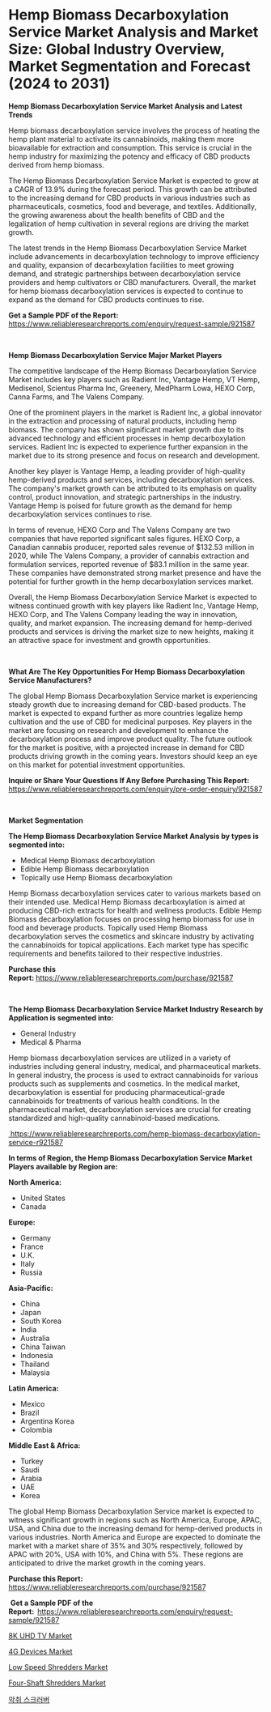 <p><h1>Hemp Biomass Decarboxylation Service Market Analysis and Market Size: Global Industry Overview, Market Segmentation and Forecast (2024 to 2031)</h1></p><p><strong>Hemp Biomass Decarboxylation Service Market Analysis and Latest Trends</strong></p>
<p><p>Hemp biomass decarboxylation service involves the process of heating the hemp plant material to activate its cannabinoids, making them more bioavailable for extraction and consumption. This service is crucial in the hemp industry for maximizing the potency and efficacy of CBD products derived from hemp biomass.</p><p>The Hemp Biomass Decarboxylation Service Market is expected to grow at a CAGR of 13.9% during the forecast period. This growth can be attributed to the increasing demand for CBD products in various industries such as pharmaceuticals, cosmetics, food and beverage, and textiles. Additionally, the growing awareness about the health benefits of CBD and the legalization of hemp cultivation in several regions are driving the market growth.</p><p>The latest trends in the Hemp Biomass Decarboxylation Service Market include advancements in decarboxylation technology to improve efficiency and quality, expansion of decarboxylation facilities to meet growing demand, and strategic partnerships between decarboxylation service providers and hemp cultivators or CBD manufacturers. Overall, the market for hemp biomass decarboxylation services is expected to continue to expand as the demand for CBD products continues to rise.</p></p>
<p><strong>Get a Sample PDF of the Report:&nbsp;</strong> <a href="https://www.reliableresearchreports.com/enquiry/request-sample/921587">https://www.reliableresearchreports.com/enquiry/request-sample/921587</a></p>
<p>&nbsp;</p>
<p><strong>Hemp Biomass Decarboxylation Service Major Market Players</strong></p>
<p><p>The competitive landscape of the Hemp Biomass Decarboxylation Service Market includes key players such as Radient Inc, Vantage Hemp, VT Hemp, Medisenol, Scientus Pharma Inc, Greenery, MedPharm Lowa, HEXO Corp, Canna Farms, and The Valens Company. </p><p>One of the prominent players in the market is Radient Inc, a global innovator in the extraction and processing of natural products, including hemp biomass. The company has shown significant market growth due to its advanced technology and efficient processes in hemp decarboxylation services. Radient Inc is expected to experience further expansion in the market due to its strong presence and focus on research and development.</p><p>Another key player is Vantage Hemp, a leading provider of high-quality hemp-derived products and services, including decarboxylation services. The company's market growth can be attributed to its emphasis on quality control, product innovation, and strategic partnerships in the industry. Vantage Hemp is poised for future growth as the demand for hemp decarboxylation services continues to rise.</p><p>In terms of revenue, HEXO Corp and The Valens Company are two companies that have reported significant sales figures. HEXO Corp, a Canadian cannabis producer, reported sales revenue of $132.53 million in 2020, while The Valens Company, a provider of cannabis extraction and formulation services, reported revenue of $83.1 million in the same year. These companies have demonstrated strong market presence and have the potential for further growth in the hemp decarboxylation services market.</p><p>Overall, the Hemp Biomass Decarboxylation Service Market is expected to witness continued growth with key players like Radient Inc, Vantage Hemp, HEXO Corp, and The Valens Company leading the way in innovation, quality, and market expansion. The increasing demand for hemp-derived products and services is driving the market size to new heights, making it an attractive space for investment and growth opportunities.</p></p>
<p>&nbsp;</p>
<p><strong>What Are The Key Opportunities For Hemp Biomass Decarboxylation Service Manufacturers?</strong></p>
<p><p>The global Hemp Biomass Decarboxylation Service market is experiencing steady growth due to increasing demand for CBD-based products. The market is expected to expand further as more countries legalize hemp cultivation and the use of CBD for medicinal purposes. Key players in the market are focusing on research and development to enhance the decarboxylation process and improve product quality. The future outlook for the market is positive, with a projected increase in demand for CBD products driving growth in the coming years. Investors should keep an eye on this market for potential investment opportunities.</p></p>
<p><strong>Inquire or Share Your Questions If Any Before Purchasing This Report:</strong> <a href="https://www.reliableresearchreports.com/enquiry/pre-order-enquiry/921587">https://www.reliableresearchreports.com/enquiry/pre-order-enquiry/921587</a></p>
<p>&nbsp;</p>
<p><strong>Market Segmentation</strong></p>
<p><strong>The Hemp Biomass Decarboxylation Service Market Analysis by types is segmented into:</strong></p>
<p><ul><li>Medical Hemp Biomass decarboxylation</li><li>Edible Hemp Biomass decarboxylation</li><li>Topically use Hemp Biomass decarboxylation</li></ul></p>
<p><p>Hemp Biomass decarboxylation services cater to various markets based on their intended use. Medical Hemp Biomass decarboxylation is aimed at producing CBD-rich extracts for health and wellness products. Edible Hemp Biomass decarboxylation focuses on processing hemp biomass for use in food and beverage products. Topically used Hemp Biomass decarboxylation serves the cosmetics and skincare industry by activating the cannabinoids for topical applications. Each market type has specific requirements and benefits tailored to their respective industries.</p></p>
<p><strong>Purchase this Report:&nbsp;</strong><a href="https://www.reliableresearchreports.com/purchase/921587">https://www.reliableresearchreports.com/purchase/921587</a></p>
<p>&nbsp;</p>
<p><strong>The Hemp Biomass Decarboxylation Service Market Industry Research by Application is segmented into:</strong></p>
<p><ul><li>General Industry</li><li>Medical & Pharma</li></ul></p>
<p><p>Hemp biomass decarboxylation services are utilized in a variety of industries including general industry, medical, and pharmaceutical markets. In general industry, the process is used to extract cannabinoids for various products such as supplements and cosmetics. In the medical market, decarboxylation is essential for producing pharmaceutical-grade cannabinoids for treatments of various health conditions. In the pharmaceutical market, decarboxylation services are crucial for creating standardized and high-quality cannabinoid-based medications.</p></p>
<p><a href="https://www.reliableresearchreports.com/hemp-biomass-decarboxylation-service-r921587">&nbsp;https://www.reliableresearchreports.com/hemp-biomass-decarboxylation-service-r921587</a></p>
<p><strong>In terms of Region, the Hemp Biomass Decarboxylation Service Market Players available by Region are:</strong></p>
<p>
    <p> <strong> North America: </strong>
        <ul>
            <li>United States</li>
            <li>Canada</li>
        </ul>
        </p> 
    <p> <strong> Europe: </strong>
        <ul>
            <li>Germany</li>
            <li>France</li>
            <li>U.K.</li>
            <li>Italy</li>
            <li>Russia</li>
        </ul>
        </p> 
    <p> <strong> Asia-Pacific: </strong>
        <ul>
            <li>China</li>
            <li>Japan</li>
            <li>South Korea</li>
            <li>India</li>
            <li>Australia</li>
            <li>China Taiwan</li>
            <li>Indonesia</li>
            <li>Thailand</li>
            <li>Malaysia</li>
        </ul>
        </p> 
    <p> <strong> Latin America: </strong>
        <ul>
            <li>Mexico</li>
            <li>Brazil</li>
            <li>Argentina Korea</li>
            <li>Colombia</li>
        </ul>
        </p> 
    <p> <strong> Middle East & Africa: </strong>
        <ul>
            <li>Turkey</li>
            <li>Saudi</li>
            <li>Arabia</li>
            <li>UAE</li>
            <li>Korea</li>
        </ul>
    </p>
    </p>
<p><p>The global Hemp Biomass Decarboxylation Service market is expected to witness significant growth in regions such as North America, Europe, APAC, USA, and China due to the increasing demand for hemp-derived products in various industries. North America and Europe are expected to dominate the market with a market share of 35% and 30% respectively, followed by APAC with 20%, USA with 10%, and China with 5%. These regions are anticipated to drive the market growth in the coming years.</p></p>
<p><strong>Purchase this Report: </strong><a href="https://www.reliableresearchreports.com/purchase/921587">https://www.reliableresearchreports.com/purchase/921587</a></p>
<p>&nbsp;<strong>Get a Sample PDF of the Report:&nbsp;&nbsp;</strong><a href="https://www.reliableresearchreports.com/enquiry/request-sample/921587">https://www.reliableresearchreports.com/enquiry/request-sample/921587</a></p>
<p><strong></strong></p>
<p><p><a href="https://github.com/biheemgalvinlouises6hokrh3h/Market-Research-Report-List-2/blob/main/8k-uhd-tv-market.md">8K UHD TV Market</a></p><p><a href="https://github.com/guneycigdem35/Market-Research-Report-List-3/blob/main/4g-devices-market.md">4G Devices Market</a></p><p><a href="https://www.linkedin.com/pulse/low-speed-shredders-market-competitive-analysis-trends-forecast-wrj2c">Low Speed Shredders Market</a></p><p><a href="https://www.linkedin.com/pulse/four-shaft-shredders-market-analysis-sze-forecasted-iyhcc">Four-Shaft Shredders Market</a></p><p><a href="https://github.com/vss5505pa7z1p/Market-Research-Report-List-2/blob/main/290870453634.md">악취 스크러버</a></p></p>